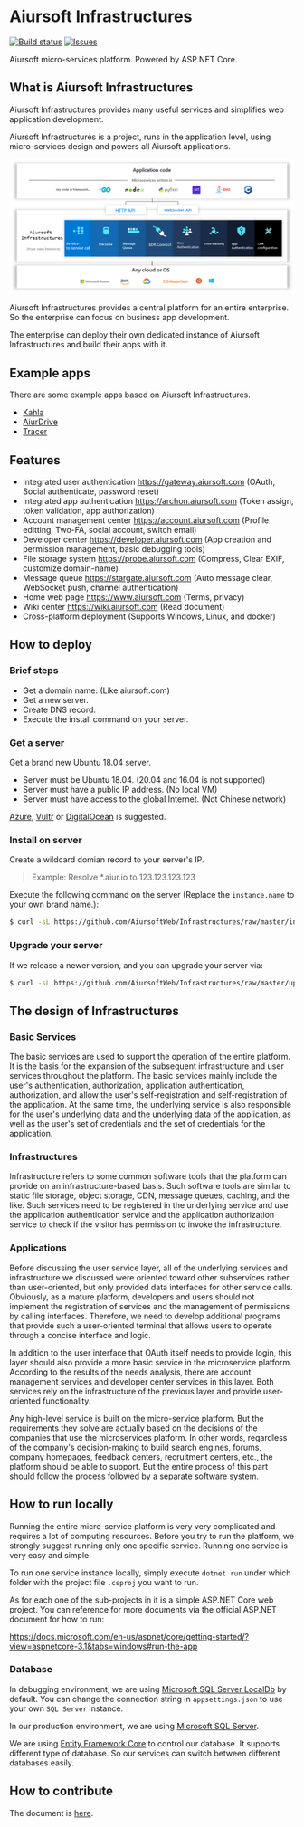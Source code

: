 # Aiursoft Infrastructures

[![Build status](https://aiursoft.visualstudio.com/Star/_apis/build/status/Infrastructures%20Build)](https://aiursoft.visualstudio.com/Star/_build/latest?definitionId=5)
[![Issues](https://img.shields.io/github/issues/AiursoftWeb/Infrastructures.svg)](https://github.com/AiursoftWeb/Infrastructures/issues)

Aiursoft micro-services platform. Powered by ASP.NET Core.

## What is Aiursoft Infrastructures

Aiursoft Infrastructures provides many useful services and simplifies web application development.

Aiursoft Infrastructures is a project, runs in the application level, using micro-services design and powers all Aiursoft applications.

![overview](./doc/overview.png)

Aiursoft Infrastructures provides a central platform for an entire enterprise. So the enterprise can focus on business app development.

The enterprise can deploy their own dedicated instance of Aiursoft Infrastructures and build their apps with it.

## Example apps

There are some example apps based on Aiursoft Infrastructures. 

* [Kahla](https://github.com/AiursoftWeb/Kahla)
* [AiurDrive](http://github.com/AiursoftWeb/AiurDrive)
* [Tracer](https://github.com/AiursoftWeb/Tracer)

## Features

* Integrated user authentication https://gateway.aiursoft.com (OAuth, Social authenticate, password reset)
* Integrated app authentication https://archon.aiursoft.com (Token assign, token validation, app authorization)
* Account management center https://account.aiursoft.com (Profile editting, Two-FA, social account, switch email)
* Developer center https://developer.aiursoft.com (App creation and permission management, basic debugging tools)
* File storage system https://probe.aiursoft.com (Compress, Clear EXIF, customize domain-name)
* Message queue https://stargate.aiursoft.com (Auto message clear, WebSocket push, channel authentication)
* Home web page https://www.aiursoft.com (Terms, privacy)
* Wiki center https://wiki.aiursoft.com (Read document)
* Cross-platform deployment (Supports Windows, Linux, and docker)

## How to deploy

### Brief steps

* Get a domain name. (Like aiursoft.com)
* Get a new server.
* Create DNS record.
* Execute the install command on your server.

### Get a server

Get a brand new Ubuntu 18.04 server.

* Server must be Ubuntu 18.04. (20.04 and 16.04 is not supported)
* Server must have a public IP address. (No local VM)
* Server must have access to the global Internet. (Not Chinese network)

[Azure](https://www.azure.com), [Vultr](https://www.vultr.com/?ref=7274488) or [DigitalOcean](https://www.DigitalOcean.com) is suggested.

### Install on server

Create a wildcard domian record to your server's IP.

> Example: Resolve *.aiur.io to 123.123.123.123

Execute the following command on the server (Replace the `instance.name` to your own brand name.):

```bash
$ curl -sL https://github.com/AiursoftWeb/Infrastructures/raw/master/install.sh | sudo bash -s aiur.io instance.name master
```

### Upgrade your server

If we release a newer version, and you can upgrade your server via:

```bash
$ curl -sL https://github.com/AiursoftWeb/Infrastructures/raw/master/upgrade.sh | sudo bash -s instance.name master
```

## The design of Infrastructures

### Basic Services

The basic services are used to support the operation of the entire platform. It is the basis for the expansion of the subsequent infrastructure and user services throughout the platform. The basic services mainly include the user's authentication, authorization, application authentication, authorization, and allow the user's self-registration and self-registration of the application. At the same time, the underlying service is also responsible for the user's underlying data and the underlying data of the application, as well as the user's set of credentials and the set of credentials for the application.

### Infrastructures

Infrastructure refers to some common software tools that the platform can provide on an infrastructure-based basis. Such software tools are similar to static file storage, object storage, CDN, message queues, caching, and the like. Such services need to be registered in the underlying service and use the application authentication service and the application authorization service to check if the visitor has permission to invoke the infrastructure.

### Applications

Before discussing the user service layer, all of the underlying services and infrastructure we discussed were oriented toward other subservices rather than user-oriented, but only provided data interfaces for other service calls. Obviously, as a mature platform, developers and users should not implement the registration of services and the management of permissions by calling interfaces. Therefore, we need to develop additional programs that provide such a user-oriented terminal that allows users to operate through a concise interface and logic.

In addition to the user interface that OAuth itself needs to provide login, this layer should also provide a more basic service in the microservice platform. According to the results of the needs analysis, there are account management services and developer center services in this layer. Both services rely on the infrastructure of the previous layer and provide user-oriented functionality.

Any high-level service is built on the micro-service platform. But the requirements they solve are actually based on the decisions of the companies that use the microservices platform. In other words, regardless of the company's decision-making to build search engines, forums, company homepages, feedback centers, recruitment centers, etc., the platform should be able to support. But the entire process of this part should follow the process followed by a separate software system.

## How to run locally

Running the entire micro-service platform is very very complicated and requires a lot of computing resources. Before you try to run the platform, we strongly suggest running only one specific service. Running one service is very easy and simple.

To run one service instance locally, simply execute `dotnet run` under which folder with the project file `.csproj` you want to run.

As for each one of the sub-projects in it is a simple ASP.NET Core web project. You can reference for more documents via the official ASP.NET document for how to run:

https://docs.microsoft.com/en-us/aspnet/core/getting-started/?view=aspnetcore-3.1&tabs=windows#run-the-app

### Database

In debugging environment, we are using [Microsoft SQL Server LocalDb](https://docs.microsoft.com/en-us/sql/database-engine/configure-windows/sql-server-express-localdb?view=sql-server-ver15) by default. You can change the connection string in `appsettings.json` to use your own `SQL Server` instance.

In our production environment, we are using [Microsoft SQL Server](https://www.microsoft.com/en-us/sql-server).

We are using [Entity Framework Core](https://docs.microsoft.com/en-us/ef/core/) to control our database. It supports different type of database. So our services can switch between different databases easily.

## How to contribute

The document is [here](https://wiki.aiursoft.com/Welcome/How%20to%20contribute.md).
